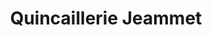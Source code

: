 ---
title: "Quincaillerie Jeammet"
url: /angouleme/quincaillerie-jeammet/
shop: matériel informatique
---